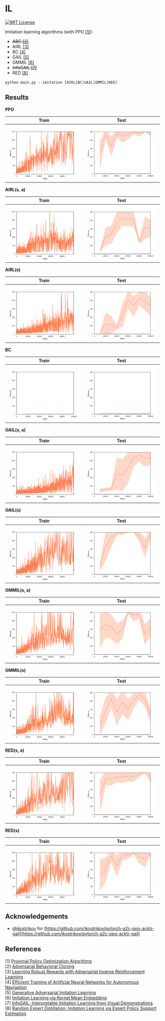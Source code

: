 IL
==
[![MIT License](https://img.shields.io/badge/license-MIT-blue.svg)](LICENSE.md)

Imitation learning algorithms (with PPO [[1]](#references)):

- ~~ABC [[2]](#references)~~
- AIRL [[3]](#references)
- BC [[4]](#references)
- GAIL [[5]](#references)
- GMMIL [[6]](#references)
- ~~InfoGAIL [[7]](#references)~~
- RED [[8]](#references)

```
python main.py --imitation [AIRL|BC|GAIL|GMMIL|RED]

```

Results
-------

**PPO**

Train | Test
:----:|:---:
![ppo_train_returns](figures/ppo_train_returns.png) | ![ppo_test_returns](figures/ppo_test_returns.png)

**AIRL(s, a)**

Train | Test
:----:|:---:
![airl_sa_train_returns](figures/airl_sa_train_returns.png) | ![airl_sa_test_returns](figures/airl_sa_test_returns.png)

**AIRL(s)**

Train | Test
:----:|:---:
![airl_s_train_returns](figures/airl_s_train_returns.png) | ![airl_s_test_returns](figures/airl_s_test_returns.png)

**BC**

Train | Test
:----:|:---:
![bc_test_returns](figures/bc_test_returns.png) | ![bc_test_returns](figures/bc_test_returns.png)

**GAIL(s, a)**

Train | Test
:----:|:---:
![gail_sa_train_returns](figures/gail_sa_train_returns.png) | ![gail_sa_test_returns](figures/gail_sa_test_returns.png)

**GAIL(s)**

Train | Test
:----:|:---:
![gail_s_train_returns](figures/gail_s_train_returns.png) | ![gail_s_test_returns](figures/gail_s_test_returns.png)

**GMMIL(s, a)**

Train | Test
:----:|:---:
![gmmil_sa_train_returns](figures/gmmil_sa_train_returns.png) | ![gmmil_sa_test_returns](figures/gmmil_sa_test_returns.png)

**GMMIL(s)**

Train | Test
:----:|:---:
![gmmil_s_train_returns](figures/gmmil_s_train_returns.png) | ![gmmil_s_test_returns](figures/gmmil_s_test_returns.png)

**RED(s, a)**

Train | Test
:----:|:---:
![red_sa_train_returns](figures/red_sa_train_returns.png) | ![red_sa_test_returns](figures/red_sa_test_returns.png)

**RED(s)**

Train | Test
:----:|:---:
![red_s_train_returns](figures/red_s_train_returns.png) | ![red_s_test_returns](figures/red_s_test_returns.png)

Acknowledgements
----------------

- [@ikostrikov](https://github.com/ikostrikov) for [https://github.com/ikostrikov/pytorch-a2c-ppo-acktr-gail](https://github.com/ikostrikov/pytorch-a2c-ppo-acktr-gail)

References
----------

[1] [Proximal Policy Optimization Algorithms](https://arxiv.org/abs/1707.06347)  
[2] [Adversarial Behavioral Cloning](https://www.tandfonline.com/doi/abs/10.1080/01691864.2020.1729237)  
[3] [Learning Robust Rewards with Adversarial Inverse Reinforcement Learning](https://arxiv.org/abs/1710.11248)  
[4] [Efficient Training of Artificial Neural Networks for Autonomous Navigation](https://www.mitpressjournals.org/doi/abs/10.1162/neco.1991.3.1.88?journalCode=neco)  
[5] [Generative Adversarial Imitation Learning](https://arxiv.org/abs/1606.03476)  
[6] [Imitation Learning via Kernel Mean Embedding](https://www.aaai.org/ocs/index.php/AAAI/AAAI18/paper/viewPaper/16807)  
[7] [InfoGAIL: Interpretable Imitation Learning from Visual Demonstrations](https://arxiv.org/abs/1703.08840)  
[8] [Random Expert Distillation: Imitation Learning via Expert Policy Support Estimation](https://arxiv.org/abs/1905.06750)  
